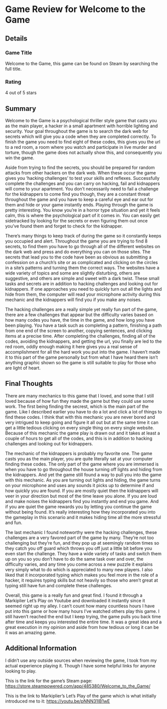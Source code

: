 # Game Review for Welcome to the Game

## Details

### Game Title

Welcome to the Game, this game can be found on Steam by searching the full title.

### Rating

4 out of 5 stars

## Summary

Welcome to the Game is a psychological thriller style game that casts you as the main player, a hacker in a small apartment with horrible lighting and security. Your goal throughout the game is to search the dark web for secrets which will give you a code when they are completed correctly. To finish the game you need to find eight of these codes, this gives you the url to a red room, a room where you watch and participate in live murder and torture, though the game does not actually show this, and consequently you win the game.

Aside from trying to find the secrets, you should be prepared for random attacks from other hackers on the dark web. When these occur the game gives you ‘hacking challenges’ to test your skills and reflexes. Successfully complete the challenges and you can carry on hacking, fail and kidnappers will come to your apartment. You don’t necessarily need to fail a challenge for the kidnappers to come find you though, they are a constant threat throughout the game and you have to keep a careful eye and ear out for them and hide or your game instantly ends. Playing through the game is pretty interesting. You know you’re in a horror type situation and yet it feels calm, this is where the psychological part of it comes in. You can easily get sidetracked by looking for the secrets or even figuring them out once you’ve found them and forget to check for the kidnapper. 

There’s many things to keep track of during the game so it constantly keeps you occupied and alert. Throughout the game you are trying to find 8 secrets, to find them you have to go through all of the different websites on the dark web and press and do everything you can on those sites. The secrets that lead you to the code have been as obvious as submitting a confession on a church’s site or as complicated and clicking on the circles in a site’s patterns and turning them the correct ways. The websites have a wide variety of topics and some are slightly disturbing, others are suggestive, and others are simple and sweet with a dark twist. These small tasks and secrets are in addition to hacking challenges and looking out for kidnappers. If one approaches you need to quickly turn out all the lights and hide from them, the computer will read your microphone activity during this mechanic and the kidnappers will find you if you make any noises. 

The hacking challenges are a really simple yet really fun part of the game, there are a few challenges that appear but the difficulty varies based on how many codes you have, the time in the game, and how long you have been playing. You have a task such as completing a pattern, finishing a path from one end of the screen to another, copying sentences, and clicking items at a precise time. After completing the challenges, finding all of the codes, avoiding the kidnappers, and getting the url, you finally are led to the red room, oddly enough making it here gives you a real sense of accomplishment for all the hard work you put into the game. I haven’t made it to this part of the game personally but from what I have heard there isn’t anything graphic shown so the game is still suitable to play for those who are light of heart. 

## Final Thoughts

There are many mechanics to this game that I loved, and some that I still loved because of how fun they made the game but they could use some work. The first being finding the secrest, which is the main part of the game. Like I described earlier you have to do a lot and click a lot of things to find these codes. I think that with this mechanic you are never bored and very intrigued to keep going and figure it all out but at the same time it can get a little tedious clicking on every single thing on every single website. Because of this mechanic the game play is drawn out and it takes at least a couple of hours to get all of the codes, and this is in addition to hacking challenges and looking out for kidnappers. 

The mechanic of the kidnappers is probably my favorite one. The game casts you as the main player, you are quite literally sat at your computer finding these codes. The only part of the game where you are immersed is when you have to go throughout the house turning off lights and hiding from the kidnappers. And yet the game still found a way to pull you into the game with this mechanic. As you are turning out lights and hiding, the game turns on your microphone and uses any sounds it picks up to determine if and how quickly you are found. If you are mostly quiet then the kidnappers will veer in your direction but most of the time leave you alone. If you are loud and make noises the kidnappers find you instantly and end you game. And if you are quiet the game rewards you by letting you continue the game without being found. It’s really interesting how they incorporated you into the gameplay in this scenario and it makes hiding time all the more stressful and fun.

The last mechanic I found noteworthy were the hacking challenges, these challenges are a very favored part of the game by many. They’re not too challenging but they’re fun, and they pop up at seemingly random times so they catch you off guard which throws you off just a little bit before you even start the challenge. They have a wide variety of tasks and switch them up on you so you don’t have to do the same task over and over, the difficulty varies, and any time you come across a new puzzle it explains very simply what to do which is appreciated to many new players. I also liked that it incorporated typing which makes you feel more in the role of a hacker, it requires typing skills but not heavily so those who aren’t great at typing still have fun and complete these challenges. 

Overall, this game is a really fun and great find. I found it through a Markiplier Let’s Play on Youtube and downloaded it instantly since it seemed right up my alley. I can’t count how many countless hours I have put into this game or how many hours I’ve watched others play this game. I still haven’t reached the end but I keep trying, the game pulls you back time after time and keeps you interested the entire time. It was a great idea and a great execution in my opinion and aside from how tedious or long it can be it was an amazing game. 

## Additional Information

I didn’t use any outside sources when reviewing the game, I took from my actual experience playing it. Though I have some helpful links for anyone looking to play.

This is the link for the game’s Steam page: https://store.steampowered.com/app/485380/Welcome_to_the_Game/

This is the link to Markiplier’s Let’s Play of the game which is what initially introduced me to it:
https://youtu.be/pNNN31IB1wE 
